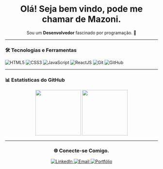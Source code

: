 <h1 align="center">Olá! Seja bem vindo, pode me chamar de Mazoni.</h1>

<p align="center">
  Sou um <strong>Desenvolvedor</strong> fascinado por programação. 🚀
</p>

---

### 🛠️ Tecnologias e Ferramentas
<p>
  <img src="https://img.shields.io/badge/HTML5-orange?logo=html5&logoColor=white" alt="HTML5">
  <img src="https://img.shields.io/badge/CSS3-blue?logo=css3&logoColor=white" alt="CSS3">
  <img src="https://img.shields.io/badge/JavaScript-yellow?logo=javascript&logoColor=black" alt="JavaScript">
  <img src="https://img.shields.io/badge/ReactJS-61DAFB?logo=react&logoColor=black" alt="ReactJS">
  <img src="https://img.shields.io/badge/Git-F05032?logo=git&logoColor=white" alt="Git">
  <img src="https://img.shields.io/badge/GitHub-181717?logo=github&logoColor=white" alt="GitHub">
</p>

---

### 📊 Estatísticas do GitHub
<div align="center">
  <img height="150em" src="https://github-readme-stats.vercel.app/api?username=Mazzoniz&show_icons=true&theme=dark&include_all_commits=true&count_private=true" />
  <img height="150em" src="https://github-readme-stats.vercel.app/api/top-langs/?username=Mazzoniz&layout=compact&langs_count=8&theme=dark" />
</div>

---

<!--
### 💻 Projetos em Destaque
- 🔗 [**Projeto 1**](https://github.com/Mazzoniz/projeto1): Uma breve descrição do que o projeto faz.
- 🔗 [**Projeto 2**](https://github.com/Mazzoniz/projeto2): Destaque para tecnologias utilizadas.
- 🔗 [**Projeto 3**](https://github.com/Mazzoniz/projeto3): Alguma funcionalidade interessante.

---

-->

### <h3 align="center">🌐 Conecte-se Comigo.</h3>
<p align="center">
  <a href="https://linkedin.com/in/mazzoni" target="_blank">
    <img src="https://img.shields.io/badge/LinkedIn-blue?logo=linkedin&logoColor=white" alt="LinkedIn">
  </a>
  <a href="mailto:mazoni.gustavo.s@gmail.com" target="_blank">
    <img src="https://img.shields.io/badge/Email-red?logo=gmail&logoColor=white" alt="Email">
  </a>
  <a href="https://seusite.com" target="_blank">
    <img src="https://img.shields.io/badge/Portfólio-green?logo=google-chrome&logoColor=white" alt="Portfólio">
  </a>
</p>
